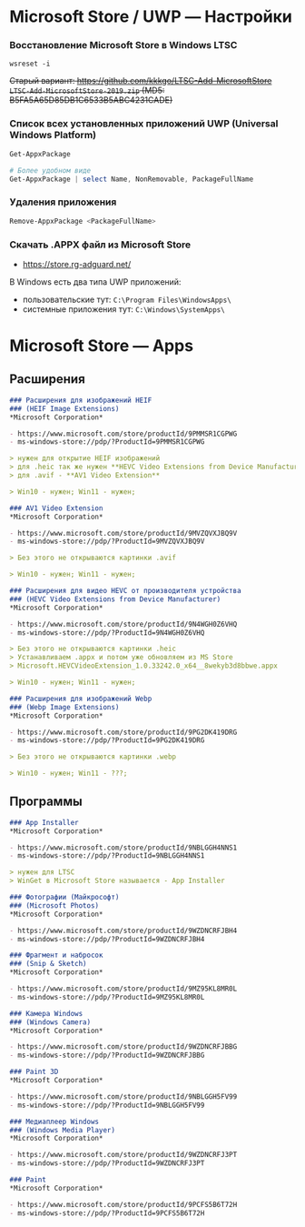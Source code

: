 # Microsoft Store / UWP — Настройки

### Восстановление Microsoft Store в Windows LTSC
```
wsreset -i
```

~~Старый вариант: https://github.com/kkkgo/LTSC-Add-MicrosoftStore  
`LTSC-Add-MicrosoftStore-2019.zip` (MD5: B5FA5A65D85DB1C6533B5ABC4231CADE)~~


### Список всех установленных приложений UWP (Universal Windows Platform)
```powershell
Get-AppxPackage

# Более удобном виде
Get-AppxPackage | select Name, NonRemovable, PackageFullName
```


### Удаления приложения
```powershell
Remove-AppxPackage <PackageFullName>
```


### Скачать .APPX файл из Microsoft Store
- https://store.rg-adguard.net/

В Windows есть два типа UWP приложений:
- пользовательские тут: `C:\Program Files\WindowsApps\`
- системные приложения тут: `C:\Windows\SystemApps\`






# Microsoft Store — Apps


## Расширения

```markdown
### Расширения для изображений HEIF
### (HEIF Image Extensions)
*Microsoft Corporation*

- https://www.microsoft.com/store/productId/9PMMSR1CGPWG
- ms-windows-store://pdp/?ProductId=9PMMSR1CGPWG

> нужен для открытие HEIF изображений
> для .heic так же нужен **HEVC Video Extensions from Device Manufacturer**
> для .avif - **AV1 Video Extension**

> Win10 - нужен; Win11 - нужен;
```

```markdown
### AV1 Video Extension
*Microsoft Corporation*

- https://www.microsoft.com/store/productId/9MVZQVXJBQ9V
- ms-windows-store://pdp/?ProductId=9MVZQVXJBQ9V

> Без этого не открываются картинки .avif

> Win10 - нужен; Win11 - нужен;
```

```markdown
### Расширения для видео HEVC от производителя устройства
### (HEVC Video Extensions from Device Manufacturer)
*Microsoft Corporation*

- https://www.microsoft.com/store/productId/9N4WGH0Z6VHQ
- ms-windows-store://pdp/?ProductId=9N4WGH0Z6VHQ

> Без этого не открываются картинки .heic
> Устанавливаем .appx и потом уже обновляем из MS Store
> Microsoft.HEVCVideoExtension_1.0.33242.0_x64__8wekyb3d8bbwe.appx

> Win10 - нужен; Win11 - нужен;
```

```markdown
### Расширения для изображений Webp
### (Webp Image Extensions)
*Microsoft Corporation*

- https://www.microsoft.com/store/productId/9PG2DK419DRG
- ms-windows-store://pdp/?ProductId=9PG2DK419DRG

> Без этого не открываются картинки .webp

> Win10 - нужен; Win11 - ???;
```

## Программы

```markdown
### App Installer
*Microsoft Corporation*

- https://www.microsoft.com/store/productId/9NBLGGH4NNS1
- ms-windows-store://pdp/?ProductId=9NBLGGH4NNS1

> нужен для LTSC
> WinGet в Microsoft Store называется - App Installer
```

```markdown
### Фотографии (Майкрософт)
### (Microsoft Photos)
*Microsoft Corporation*

- https://www.microsoft.com/store/productId/9WZDNCRFJBH4
- ms-windows-store://pdp/?ProductId=9WZDNCRFJBH4
```

```markdown
### Фрагмент и набросок
### (Snip & Sketch)
*Microsoft Corporation*

- https://www.microsoft.com/store/productId/9MZ95KL8MR0L
- ms-windows-store://pdp/?ProductId=9MZ95KL8MR0L
```

```markdown
### Камера Windows
### (Windows Camera)
*Microsoft Corporation*

- https://www.microsoft.com/store/productId/9WZDNCRFJBBG
- ms-windows-store://pdp/?ProductId=9WZDNCRFJBBG
```

```markdown
### Paint 3D
*Microsoft Corporation*

- https://www.microsoft.com/store/productId/9NBLGGH5FV99
- ms-windows-store://pdp/?ProductId=9NBLGGH5FV99
```

```markdown
### Медиаплеер Windows
### (Windows Media Player)
*Microsoft Corporation*

- https://www.microsoft.com/store/productId/9WZDNCRFJ3PT
- ms-windows-store://pdp/?ProductId=9WZDNCRFJ3PT
```

```markdown
### Paint
*Microsoft Corporation*

- https://www.microsoft.com/store/productId/9PCFS5B6T72H
- ms-windows-store://pdp/?ProductId=9PCFS5B6T72H
```